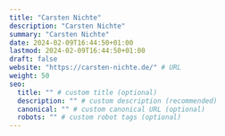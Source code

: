 ```yaml
---
title: "Carsten Nichte"
description: "Carsten Nichte"
summary: "Carsten Nichte"
date: 2024-02-09T16:44:50+01:00
lastmod: 2024-02-09T16:44:50+01:00
draft: false
website: "https://carsten-nichte.de/" # URL
weight: 50
seo:
  title: "" # custom title (optional)
  description: "" # custom description (recommended)
  canonical: "" # custom canonical URL (optional)
  robots: "" # custom robot tags (optional)
---
```

